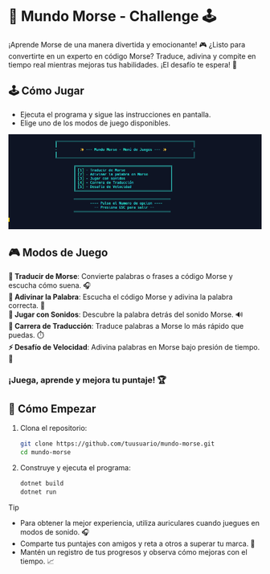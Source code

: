 # 🌟 **Mundo Morse - Challenge** 🕹️  
¡Aprende Morse de una manera divertida y emocionante! 🎮 ¿Listo para convertirte en un experto en código Morse? Traduce, adivina y compite en tiempo real mientras mejoras tus habilidades. ¡El desafío te espera! 🚀  

## 🕹️ Cómo Jugar

- Ejecuta el programa y sigue las instrucciones en pantalla.
- Elige uno de los modos de juego disponibles.

![alt text](image.png)

## 🎮 **Modos de Juego**  
**📜 Traducir de Morse**: Convierte palabras o frases a código Morse y escucha cómo suena. 🎧  
**🔮 Adivinar la Palabra**: Escucha el código Morse y adivina la palabra correcta. 🧠  
**🎵 Jugar con Sonidos**: Descubre la palabra detrás del sonido Morse. 🔊  
**🏁 Carrera de Traducción**: Traduce palabras a Morse lo más rápido que puedas. ⏱️  
**⚡ Desafío de Velocidad**: Adivina palabras en Morse bajo presión de tiempo. 💨  

### ¡Juega, aprende y mejora tu puntaje! 🏆

## 🚀 **Cómo Empezar** 

1. Clona el repositorio:
    ```bash
    git clone https://github.com/tuusuario/mundo-morse.git  
    cd mundo-morse
    ```
2. Construye y ejecuta el programa:
    ```bash
    dotnet build  
    dotnet run
    ```

> [!TIP]  
> - Para obtener la mejor experiencia, utiliza auriculares cuando juegues en modos de sonido. 🎧  
> - Comparte tus puntajes con amigos y reta a otros a superar tu marca. 🎯  
> - Mantén un registro de tus progresos y observa cómo mejoras con el tiempo. 📈  

